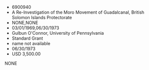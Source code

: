 * 6900940
* A Re-Investigation of the Moro Movement of Guadalcanal,     British Solomon Islands Protectorate
* NONE,NONE
* 03/01/1969,06/30/1973
* Gulbun O'Connor, University of Pennsylvania
* Standard Grant
*   name not available
* 06/30/1973
* USD 3,500.00

NONE